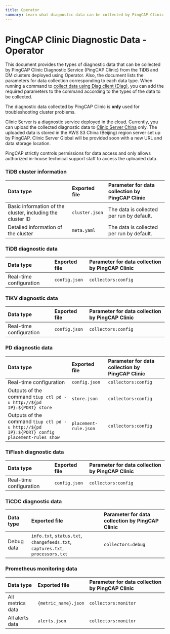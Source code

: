 ```yaml
---
title: Operator 
summary: Learn what diagnostic data can be collected by PingCAP Clinic Diagnostic Service from the TiDB clusters deployed using Operator.
---
```


# PingCAP Clinic Diagnostic Data - Operator

This document provides the types of diagnostic data that can be collected by PingCAP Clinic Diagnostic Service (PingCAP Clinic) from the TiDB and DM clusters deployed using Operator. Also, the document lists the parameters for data collection corresponding to each data type. When running a command to [collect data using Diag client (Diag)](https://clinic-docs.vercel.app/docs/getting-started/clinic-user-guide-for-operator), you can add the required parameters to the command according to the types of the data to be collected.

The diagnostic data collected by PingCAP Clinic is **only** used for troubleshooting cluster problems.

Clinic Server is a diagnostic service deployed in the cloud. Currently, you can upload the collected diagnostic data to [Clinic Server China](https://clinic.pingcap.com.cn) only. The uploaded data is stored in the AWS S3 China (Beijing) region server set up by PingCAP. Clinic Server Global will be provided soon with a new URL and data storage location. 

PingCAP strictly controls permissions for data access and only allows authorized in-house technical support staff to access the uploaded data.

### TiDB cluster information

| Data type | Exported file | Parameter for data collection by PingCAP Clinic |
| :------ | :------ |:-------- |
| Basic information of the cluster, including the cluster ID | `cluster.json` | The data is collected per run by default. |
| Detailed information of the cluster | `meta.yaml` | The data is collected per run by default. |

### TiDB diagnostic data

| Data type | Exported file | Parameter for data collection by PingCAP Clinic |
| :------ | :------ |:-------- |
| Real-time configuration | `config.json` | `collectors:config` |

### TiKV diagnostic data

| Data type | Exported file | Parameter for data collection by PingCAP Clinic |
| :------ | :------ |:-------- |
| Real-time configuration | `config.json` |  `collectors:config` |

### PD diagnostic data

| Data type | Exported file | Parameter for data collection by PingCAP Clinic |
| :------ | :------ |:-------- |
| Real-time configuration | `config.json` | `collectors:config`|
| Outputs of the command `tiup ctl pd -u http://${pd IP}:${PORT} store` | `store.json` | `collectors:config` |
| Outputs of the command `tiup ctl pd -u http://${pd IP}:${PORT} config placement-rules show` | `placement-rule.json` |`collectors:config` |

### TiFlash diagnostic data

| Data type | Exported file | Parameter for data collection by PingCAP Clinic |
| :------ | :------ |:-------- |
| Real-time configuration | `config.json` | `collectors:config` |

### TiCDC diagnostic data

| Data type | Exported file | Parameter for data collection by PingCAP Clinic |
| :------ | :------ |:-------- |
| Debug data | `info.txt`, `status.txt`, `changefeeds.txt`, `captures.txt`, `processors.txt` | `collectors:debug` |

### Prometheus monitoring data

| Data type | Exported file | Parameter for data collection by PingCAP Clinic |
| :------ | :------ |:-------- |
| All metrics data | `{metric_name}.json` | `collectors:monitor` |
| All alerts data | `alerts.json` | `collectors:monitor` |
